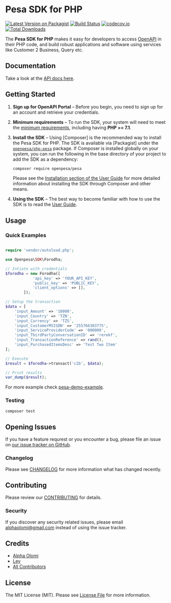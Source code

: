 # Pesa SDK for PHP

[![Latest Version on Packagist](https://img.shields.io/packagist/v/openpesa/pesa.svg?style=flat-square&?include_prereleases)](https://packagist.org/packages/openpesa/pesa)
[![Build Status](https://img.shields.io/travis/openpesa/php-pesa/main.svg?style=flat-square)](https://travis-ci.org/openpesa/php-pesa)
[![codecov.io](https://img.shields.io/codecov/c/github/openpesa/php-pesa/main?style=flat-square)](https://codecov.io/github/openpesa/php-pesa)
[![Total Downloads](https://img.shields.io/packagist/dt/openpesa/pesa.svg?style=flat-square)](https://packagist.org/packages/openpesa/pesa)

The **Pesa SDK for PHP** makes it easy for developers to access [OpenAPI](https://openapiportal.m-pesa.com/) in their PHP code, and build robust applications and software using services like Customer 2 Business, Query etc.

## Documentation

Take a look at the [API docs here](https://php-pesa.netlify.app/).

## Getting Started

1. **Sign up for OpenAPI Portal** – Before you begin, you need to
   sign up for an account and retrieve your credentials.

1. **Minimum requirements** – To run the SDK, your system will need to meet the
   [minimum requirements](https://php-pesa.netlify.app/docs/requirements.html), including having **PHP >= 7.1**.
   <!-- We highly recommend having it compiled with the cURL extension and cURL
   7.16.2+ compiled with a TLS backend (e.g., NSS or OpenSSL). -->
1. **Install the SDK** – Using [Composer] is the recommended way to install the
   Pesa SDK for PHP. The SDK is available via [Packagist] under the
   [`openpesa/php-pesa`](https://packagist.org/packages/openpesa/pesa) package. If Composer is installed globally on your system, you can run the following in the base directory of your project to add the SDK as a dependency:
   ```sh
   composer require openpesa/pesa
   ```
   Please see the
   [Installation section of the User Guide](https://php-pesa.netlify.app/docs/installation.html) for more
   detailed information about installing the SDK through Composer and other
   means.
1. **Using the SDK** – The best way to become familiar with how to use the SDK
   is to read the [User Guide](https://php-pesa.netlify.app/docs/guide.html). 
   
   <!-- The [Getting Started Guide](#) will help you become familiar with
   the basic concepts. -->


## Usage

### Quick Examples

```php

require 'vendor/autoload.php';

use Openpesa\SDK\Forodha;

// Intiate with credentials
$forodha = new Forodha([
            'api_key' => 'YOUR_API_KEY', 
            'public_key' => 'PUBLIC_KEY', 
            'client_options' => [], 
        ]);

// Setup the transaction 
$data = [
    'input_Amount' => '10000',
    'input_Country' => 'TZN',
    'input_Currency' => 'TZS',
    'input_CustomerMSISDN' => '255766303775',
    'input_ServiceProviderCode' => '000000',
    'input_ThirdPartyConversationID' => 'rerekf',
    'input_TransactionReference' => rand(),
    'input_PurchasedItemsDesc' => 'Test Two Item'
];

// Execute 
$result = $forodha->transact('c2b', $data);

// Print results
var_dump($result);

```

For more example check [pesa-demo-example](https://github.com/openpesa/php-pesa/tree/develop/examples).

### Testing

```bash
composer test
```

## Opening Issues

If you have a feature requrest or you encounter a bug, please file an issue on [our issue tracker on GitHub](https://github.com/openpesa/php-pesa/issues).

### Changelog

Please see [CHANGELOG](CHANGELOG.md) for more information what has changed recently.

## Contributing

Please review our [CONTRIBUTING](CONTRIBUTING.md) for details. 


### Security

If you discover any security related issues, please email [alphaolomi@gmail.com](mailto:alphaolomi@gmail.com) instead of using the issue tracker.

## Credits

-   [Alpha Olomi](https://github.com/openpesa)
-   [Ley](https://github.com/leyluj)
-   [All Contributors](../../contributors)

## License

The MIT License (MIT). Please see [License File](LICENSE.md) for more information.
